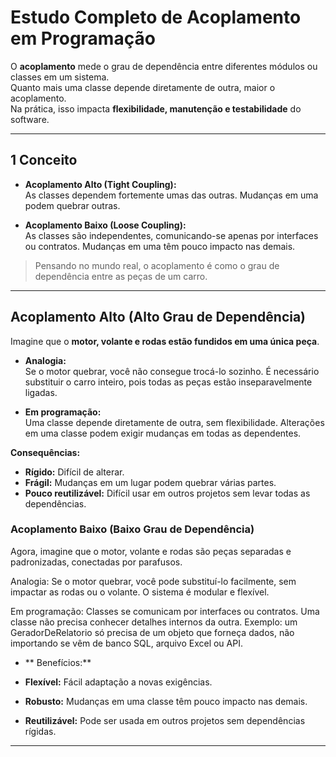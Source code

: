 # Estudo Completo de Acoplamento em Programação

O **acoplamento** mede o grau de dependência entre diferentes módulos ou classes em um sistema.  
Quanto mais uma classe depende diretamente de outra, maior o acoplamento.  
Na prática, isso impacta **flexibilidade, manutenção e testabilidade** do software.

---

## 1️ Conceito

- **Acoplamento Alto (Tight Coupling):**  
  As classes dependem fortemente umas das outras. Mudanças em uma podem quebrar outras.

- **Acoplamento Baixo (Loose Coupling):**  
  As classes são independentes, comunicando-se apenas por interfaces ou contratos. Mudanças em uma têm pouco impacto nas demais.

> Pensando no mundo real, o acoplamento é como o grau de dependência entre as peças de um carro.

---

##  Acoplamento Alto (Alto Grau de Dependência)

Imagine que o **motor, volante e rodas estão fundidos em uma única peça**.

* **Analogia:**  
Se o motor quebrar, você não consegue trocá-lo sozinho. É necessário substituir o carro inteiro, pois todas as peças estão inseparavelmente ligadas.

* **Em programação:**  
Uma classe depende diretamente de outra, sem flexibilidade. Alterações em uma classe podem exigir mudanças em todas as dependentes.

**Consequências:**
* **Rígido:** Difícil de alterar.  
* **Frágil:** Mudanças em um lugar podem quebrar várias partes.  
* **Pouco reutilizável:** Difícil usar em outros projetos sem levar todas as dependências.

### Acoplamento Baixo (Baixo Grau de Dependência)

Agora, imagine que o motor, volante e rodas são peças separadas e padronizadas, conectadas por parafusos.

Analogia:
Se o motor quebrar, você pode substituí-lo facilmente, sem impactar as rodas ou o volante.
O sistema é modular e flexível.

Em programação:
Classes se comunicam por interfaces ou contratos. Uma classe não precisa conhecer detalhes internos da outra.
Exemplo: um GeradorDeRelatorio só precisa de um objeto que forneça dados, não importando se vêm de banco SQL, arquivo Excel ou API.


* ** Benefícios:** 

* **Flexível:**  Fácil adaptação a novas exigências.

* **Robusto:**  Mudanças em uma classe têm pouco impacto nas demais.

* **Reutilizável:**  Pode ser usada em outros projetos sem dependências rígidas.

---